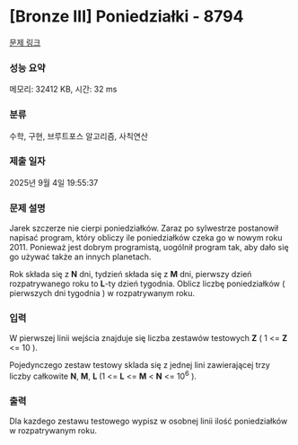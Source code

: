 # [Bronze III] Poniedziałki - 8794 

[문제 링크](https://www.acmicpc.net/problem/8794) 

### 성능 요약

메모리: 32412 KB, 시간: 32 ms

### 분류

수학, 구현, 브루트포스 알고리즘, 사칙연산

### 제출 일자

2025년 9월 4일 19:55:37

### 문제 설명

<p>Jarek szczerze nie cierpi poniedziałków. Zaraz po sylwestrze postanowił napisać program, który obliczy ile poniedziałków czeka go w nowym roku 2011. Ponieważ jest dobrym programistą, uogólnił program tak, aby dało się go używać także an innych planetach.</p>

<p>Rok składa się z <strong>N</strong> dni, tydzień składa się z <strong>M</strong> dni, pierwszy dzień rozpatrywanego roku to <strong>L</strong>-ty dzień tygodnia. Oblicz liczbę poniedziałków ( pierwszych dni tygodnia ) w rozpatrywanym roku.</p>

### 입력 

 <p>W pierwszej linii wejścia znajduje się liczba zestawów testowych <strong>Z</strong> ( 1 <= <strong>Z</strong> <= 10 ).</p>

<p>Pojedynczego zestaw testowy sklada się z jednej lini zawierającej trzy liczby całkowite <strong>N</strong>, <strong>M</strong>, <strong>L </strong>(1 <= <strong> L</strong> <= <strong>M</strong> < <strong>N</strong> <= 10<sup>6</sup> ).</p>

### 출력 

 <p>Dla kazdego zestawu testowego wypisz w osobnej linii ilość poniedziałków w rozpatrywanym roku.</p>

<ul>
</ul>

